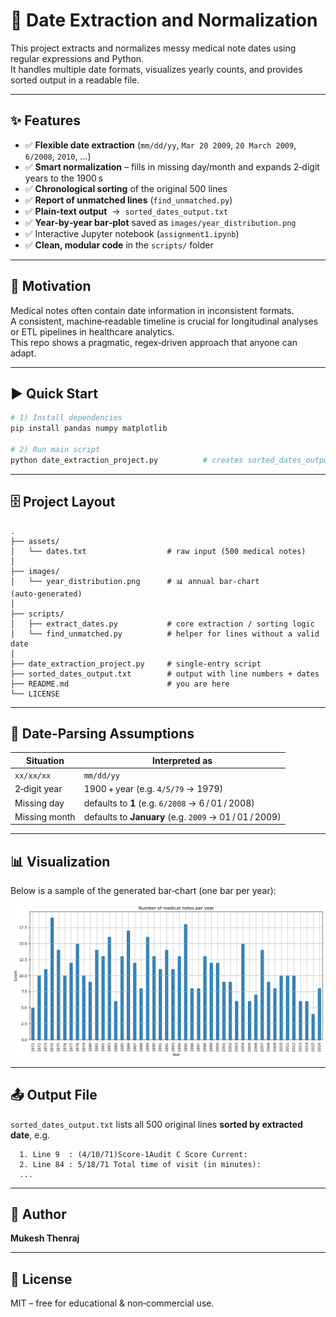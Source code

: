 # 📅 Date Extraction and Normalization

This project extracts and normalizes messy medical note dates using regular expressions and Python.  
It handles multiple date formats, visualizes yearly counts, and provides sorted output in a readable file.

---

## ✨ Features
- ✅ **Flexible date extraction** (`mm/dd/yy`, `Mar 20 2009`, `20 March 2009`, `6/2008`, `2010`, …)  
- ✅ **Smart normalization** – fills in missing day/month and expands 2‑digit years to the 1900 s  
- ✅ **Chronological sorting** of the original 500 lines  
- ✅ **Report of unmatched lines** (`find_unmatched.py`)  
- ✅ **Plain‑text output** &nbsp;→&nbsp; `sorted_dates_output.txt`  
- ✅ **Year‑by‑year bar‑plot** saved as `images/year_distribution.png`  
- ✅ Interactive Jupyter notebook (`assignment1.ipynb`)  
- ✅ **Clean, modular code** in the `scripts/` folder  

---

## 🧠 Motivation
Medical notes often contain date information in inconsistent formats.  
A consistent, machine‑readable timeline is crucial for longitudinal analyses or ETL pipelines in healthcare analytics.  
This repo shows a pragmatic, regex‑driven approach that anyone can adapt.

---

## ▶️ Quick Start

```bash
# 1) Install dependencies
pip install pandas numpy matplotlib

# 2) Run main script
python date_extraction_project.py          # creates sorted_dates_output.txt + bar chart
```

---

## 🗄️ Project Layout
```
.
├── assets/
│   └── dates.txt                  # raw input (500 medical notes)
│
├── images/
│   └── year_distribution.png      # 📊 annual bar‑chart (auto‑generated)
│
├── scripts/
│   ├── extract_dates.py           # core extraction / sorting logic
│   └── find_unmatched.py          # helper for lines without a valid date
│
├── date_extraction_project.py     # single‑entry script
├── sorted_dates_output.txt        # output with line numbers + dates
├── README.md                      # you are here
└── LICENSE
```

---

## 🧪 Date‑Parsing Assumptions
| Situation | Interpreted as |
|-----------|----------------|
| `xx/xx/xx` | `mm/dd/yy` |
| 2‑digit year | 1900 + year (e.g. `4/5/79` → 1979) |
| Missing day | defaults to **1** (e.g. `6/2008` → 6 / 01 / 2008) |
| Missing month | defaults to **January** (e.g. `2009` → 01 / 01 / 2009) |

---

## 📊 Visualization

Below is a sample of the generated bar‑chart (one bar per year):

![Distribution of notes per year](images/year_distribution.png)

---

## 📤 Output File
`sorted_dates_output.txt` lists all 500 original lines **sorted by extracted date**, e.g.

```
  1. Line 9  : (4/10/71)Score-1Audit C Score Current:
  2. Line 84 : 5/18/71 Total time of visit (in minutes):
  ...
```

---

## 👤 Author
**Mukesh Thenraj**

---

## 📜 License
MIT – free for educational & non‑commercial use.
